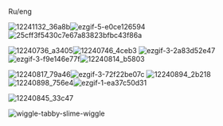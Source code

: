 Ru/eng

![12241132_36a8b](https://github.com/user-attachments/assets/ace4f633-d17b-46a8-b2b1-954fc502b404)![ezgif-5-e0ce126594](https://github.com/user-attachments/assets/144c7547-dc11-4695-988d-d4cb8120f483)![25cff3f5430c7e67a83823bfbc43f86a](https://github.com/user-attachments/assets/73e6a29c-504b-4bd8-88f2-2a087683f3f6)







![12240736_a3405](https://github.com/user-attachments/assets/50c7cdb2-9387-4fe1-a816-cfe5b61323ab)![12240746_4ceb3](https://github.com/user-attachments/assets/728f4ba6-4848-4382-bc00-4d40e2dda14c)
![ezgif-3-2a83d52e47](https://github.com/user-attachments/assets/28f5f381-c94a-434e-aff9-a11fba596d8f)![ezgif-3-f9e146e77f](https://github.com/user-attachments/assets/49595e8b-6862-4851-9ab8-d5890aad07a5)![12240814_b5803](https://github.com/user-attachments/assets/8783c574-421b-481b-9e27-9cc13122ac20)

![12240817_79a46](https://github.com/user-attachments/assets/9dbaafe6-bd7f-4c90-a25d-9a128fa5fe3e)![ezgif-3-72f22be07c](https://github.com/user-attachments/assets/b0b05afd-e442-4d07-bd86-e7c53b055bcb) ![12240894_2b218](https://github.com/user-attachments/assets/79a81924-e23a-4bce-b9dd-4574aabfa490)![12240898_756e4](https://github.com/user-attachments/assets/50395e7f-5a09-4ad0-a0c6-c697a67b5239)![ezgif-1-ea37c50d31](https://github.com/user-attachments/assets/950faca0-955b-446b-a38a-4d533700f6be)











![12240845_33c47](https://github.com/user-attachments/assets/76fda4df-9722-4c38-9f83-d2cc1a5762c8)

![wiggle-tabby-slime-wiggle](https://github.com/user-attachments/assets/6d97397a-f192-4aaa-b9a3-a91be2dac7b1)









<!---
SemaSour/SemaSour is a ✨ special ✨ repository because its `README.md` (this file) appears on your GitHub profile.
You can click the Preview link to take a look at your changes.
--->
